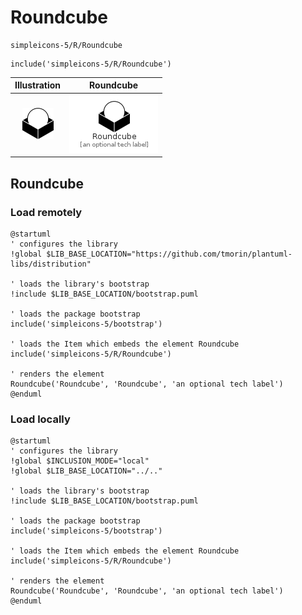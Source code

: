 # Roundcube


```text
simpleicons-5/R/Roundcube
```

```text
include('simpleicons-5/R/Roundcube')
```



| Illustration | Roundcube |
| :---: | :---: |
| ![illustration for Illustration](../../simpleicons-5/R/Roundcube.png) | ![illustration for Roundcube](../../simpleicons-5/R/Roundcube.Local.png) |




## Roundcube

### Load remotely
```plantuml
@startuml
' configures the library
!global $LIB_BASE_LOCATION="https://github.com/tmorin/plantuml-libs/distribution"

' loads the library's bootstrap
!include $LIB_BASE_LOCATION/bootstrap.puml

' loads the package bootstrap
include('simpleicons-5/bootstrap')

' loads the Item which embeds the element Roundcube
include('simpleicons-5/R/Roundcube')

' renders the element
Roundcube('Roundcube', 'Roundcube', 'an optional tech label')
@enduml
```

### Load locally
```plantuml
@startuml
' configures the library
!global $INCLUSION_MODE="local"
!global $LIB_BASE_LOCATION="../.."

' loads the library's bootstrap
!include $LIB_BASE_LOCATION/bootstrap.puml

' loads the package bootstrap
include('simpleicons-5/bootstrap')

' loads the Item which embeds the element Roundcube
include('simpleicons-5/R/Roundcube')

' renders the element
Roundcube('Roundcube', 'Roundcube', 'an optional tech label')
@enduml
```

